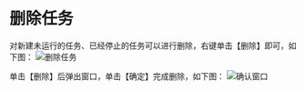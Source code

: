 # 删除任务
对新建未运行的任务、已经停止的任务可以进行删除，右键单击【删除】即可，如下图：
![删除任务](https://i.imgur.com/vSUocGp.png)

单击【删除】后弹出窗口，单击【确定】完成删除，如下图：
![确认窗口](https://i.imgur.com/pjyduEn.png)
